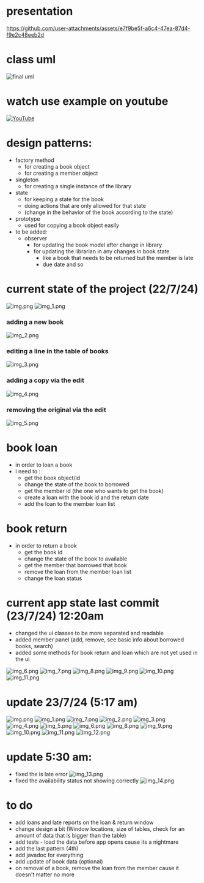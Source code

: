
# presentation
https://github.com/user-attachments/assets/e7f9be5f-a6c4-47ea-87d4-f9e2c48eeb2d
# class uml
![final uml](https://github.com/user-attachments/assets/58fcd055-063d-4987-a5b4-01ecb21cf111)
# watch use example on youtube
[![YouTube](http://i.ytimg.com/vi/vUrJyvbUh9g/hqdefault.jpg)](https://www.youtube.com/watch?v=vUrJyvbUh9g)
# design patterns:
* factory method 
  * for creating a book object
  * for creating a member object
* singleton
  * for creating a single instance of the library
* state
  * for keeping a state for the book
  * doing actions that are only allowed for that state
  * (change in the behavior of the book according to the state)
* prototype
  * used for copying a book object easily
* to be added:
  * observer
    * for updating the book model after change in library
    * for updating the librarian in any changes in book state
      * like a book that needs to be returned but the member is late
      * due date and so

# current state of the project (22/7/24)
![img.png](readmeImages/img.png)
![img_1.png](readmeImages/img_1.png)
### adding a new book
![img_2.png](readmeImages/img_2.png)
### editing a line in the table of books
![img_3.png](readmeImages/img_3.png)
### adding a copy via the edit
![img_4.png](readmeImages/img_4.png)
### removing the original via the edit
![img_5.png](readmeImages/img_5.png)



# book loan
* in order to loan a book
* i need to :
  * get the book object/id 
  * change the state of the book to borrowed
  * get the member id (the one who wants to get the book)
  * create a loan with the book id and the return date
  * add the loan to the member loan list
# book return
* in order to return a book
  * get the book id
  * change the state of the book to available
  * get the member that borrowed that book
  * remove the loan from the member loan list
  * change the loan status

# current app state last commit (23/7/24) 12:20am
- changed the ui classes to be more separated and readable
- added member panel (add, remove, see basic info about borrowed books, search)
- added some methods for book return and loan which are not yet used in the ui

![img_6.png](readmeImages/img_6.png)
![img_7.png](readmeImages/img_7.png)
![img_8.png](readmeImages/img_8.png)
![img_9.png](readmeImages/img_9.png)
![img_10.png](readmeImages/img_10.png)
![img_11.png](readmeImages/img_11.png)


# update 23/7/24 (5:17 am)
![img.png](readmeImages/update237/img.png)
![img_1.png](readmeImages/update237/img_1.png)
![img_7.png](readmeImages/update237/img_7.png)
![img_2.png](readmeImages/update237/img_2.png)
![img_3.png](readmeImages/update237/img_3.png)
![img_4.png](readmeImages/update237/img_4.png)
![img_5.png](readmeImages/update237/img_5.png)
![img_6.png](readmeImages/update237/img_6.png)
![img_8.png](readmeImages/update237/img_8.png)
![img_9.png](readmeImages/update237/img_9.png)
![img_10.png](readmeImages/update237/img_10.png)
![img_11.png](readmeImages/update237/img_11.png)
![img_12.png](readmeImages/img_12.png)

# update 5:30 am:
- fixed the is late error
![img_13.png](readmeImages/img_13.png)
- fixed the availability status not showing correctly
![img_14.png](readmeImages/img_14.png)

# to do
- add loans and late reports on the loan & return window
- change design a bit (Window locations, size of tables, check for an amount of data that is bigger than the table)
- add tests - load the data before app opens cause its a nightmare
- add the last pattern (4th)
- add javadoc for everything
- add update of book data (optional)
- on removal of a book, remove the loan from the member cause it doesn't matter no more
